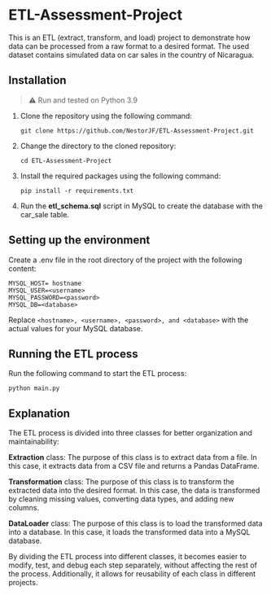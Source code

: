 # ETL-Assessment-Project

This is an ETL (extract, transform, and load) project to demonstrate how data can be processed from a raw format to a desired format. The used dataset contains simulated data on car sales in the country of Nicaragua.

## Installation
> ⚠ Run and tested on Python 3.9

1. Clone the repository using the following command:

    `git clone https://github.com/NestorJF/ETL-Assessment-Project.git`

2. Change the directory to the cloned repository: 

    `cd ETL-Assessment-Project`

3. Install the required packages using the following command:

    `pip install -r requirements.txt`

4. Run the **etl_schema.sql** script in MySQL to create the database with the car_sale table.

## Setting up the environment

Create a .env file in the root directory of the project with the following content:
```
MYSQL_HOST= hostname
MYSQL_USER=<username>
MYSQL_PASSWORD=<password>
MYSQL_DB=<database>
```
Replace ```<hostname>, <username>, <password>, and <database>``` with the actual values for your MySQL database.


## Running the ETL process

Run the following command to start the ETL process:

`python main.py`

## Explanation
The ETL process is divided into three classes for better organization and maintainability:

**Extraction** class: The purpose of this class is to extract data from a file. In this case, it extracts data from a CSV file and returns a Pandas DataFrame.

**Transformation** class: The purpose of this class is to transform the extracted data into the desired format. In this case, the data is transformed by cleaning missing values, converting data types, and adding new columns.

**DataLoader** class: The purpose of this class is to load the transformed data into a database. In this case, it loads the transformed data into a MySQL database.

By dividing the ETL process into different classes, it becomes easier to modify, test, and debug each step separately, without affecting the rest of the process. Additionally, it allows for reusability of each class in different projects.